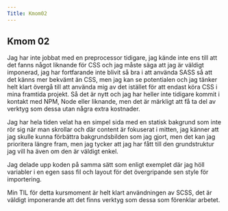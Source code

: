 ```yaml
---
Title: Kmom02
---
```


## Kmom 02

Jag har inte jobbat med en preprocessor tidigare, jag kände inte ens till att det fanns något liknande för CSS och jag måste säga att jag är väldigt imponerad, jag har fortfarande inte blivit så bra i att använda SASS så att det känns mer bekvämt än CSS, men jag kan se potentialen och jag tänker helt klart övergå till att använda mig av det istället för att endast köra CSS i mina framtida projekt.
Så det är nytt och jag har heller inte tidigare kommit i kontakt med NPM, Node eller liknande, men det är märkligt att få ta del av verktyg som dessa utan några extra kostnader.

Jag har hela tiden velat ha en simpel sida med en statisk bakgrund som inte rör sig när man skrollar och där content är fokuserat i mitten, jag känner att jag skulle kunna förbättra bakgrundsbilden som jag gjort, men det kan jag prioritera längre fram, men jag tycker att jag har fått till den grundstruktur jag vill ha även om den är väldigt enkel.

Jag delade upp koden på samma sätt som enligt exemplet där jag höll variabler i en egen sass fil och layout för det övergripande sen style för importering.

Min TIL för detta kursmoment är helt klart användningen av SCSS, det är väldigt imponerande att det finns verktyg som dessa som förenklar arbetet.
